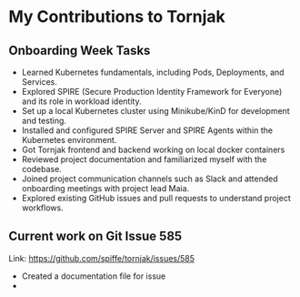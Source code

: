 # My Contributions to Tornjak

## Onboarding Week Tasks

- Learned Kubernetes fundamentals, including Pods, Deployments, and Services.
- Explored SPIRE (Secure Production Identity Framework for Everyone) and its role in workload identity.
- Set up a local Kubernetes cluster using Minikube/KinD for development and testing.
- Installed and configured SPIRE Server and SPIRE Agents within the Kubernetes environment.
- Got Tornjak frontend and backend working on local docker containers
- Reviewed project documentation and familiarized myself with the codebase.
- Joined project communication channels such as Slack and attended onboarding meetings with project lead Maia.
- Explored existing GitHub issues and pull requests to understand project workflows.


## Current work on Git Issue 585

Link: https://github.com/spiffe/tornjak/issues/585

- Created a documentation file for issue
- 

